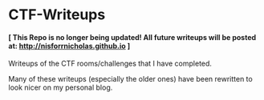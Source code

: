 # CTF-Writeups
#### [ This Repo is no longer being updated! All future writeups will be posted at: http://nisforrnicholas.github.io ]

Writeups of the CTF rooms/challenges that I have completed.

Many of these writeups (especially the older ones) have been rewritten to look nicer on my personal blog. 

